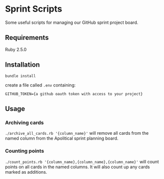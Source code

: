 # Sprint Scripts

Some useful scripts for managing our GitHub sprint project board.

## Requirements

Ruby 2.5.0

## Installation

`bundle install`

create a file called `.env` containing:

```
GITHUB_TOKEN={a github oauth token with access to your project}
```

## Usage

### Archiving cards

`./archive_all_cards.rb '{column_name}'` will remove all cards from the named column from the Apolitical sprint planning board.

### Counting points

`./count_points.rb '{column_name},{column_name},{column_name}'` will count points on all cards in the named columns. It will also count up any cards marked as additions.
